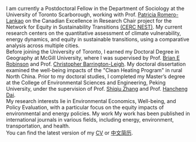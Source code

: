 I am currently a Postdoctoral Fellow in the Department of Sociology at the University of Toronto Scarborough, working with Prof. [Patricia Romero-Lankao](https://discover.research.utoronto.ca/52972-patricia-romerolankao) on the Canadian Excellence in Research Chair project for the Network for Equity in Sustainability Transitions [(CERC NEST)](https://climatehealth.utoronto.ca/initiative/the-cerc-network-for-equity-in-sustainability-transitions/). My current research centers on the quantitative assessment of climate vulnerability, energy dynamics, and equity in sustainable transitions, using a comparative analysis across multiple cities.
<br>
Before joining the University of Toronto, I earned my Doctoral Degree in Geography at McGill University, where I was supervised by Prof.
 [Brian E Robinson](https://brianerobinson.com/) and Prof. [Christopher Barrington-Leigh](https://wellbeing.research.mcgill.ca/index.php?m=about). My doctoral dissertation examined the well-being impacts of the "Clean Heating Program" in rural North China. Prior to my doctoral studies, I completed my Master’s degree at the College of Environmental Sciences and Engineering, Peking University, under the supervision of Prof. [Shiqiu Zhang](https://en.cese.pku.edu.cn/faculty/facultybydepartment/departmentofmanagement/44/index.htm) and Prof. [Hancheng Dai](http://scholar.pku.edu.cn/hanchengdai).<br>
My research interests lie in Environmental Economics, Well-being, and Policy Evaluation, with a particular focus on the equity impacts of environmental and energy policies. My work My work has been published in international journals in various fields, including energy, environment, transportation, and health. <br>
You can find the latest version of my [CV](/docs/Xiang-Resume-March2025.pdf) or [中文简历](/docs/resume-chinese.pdf). </a> <br>


